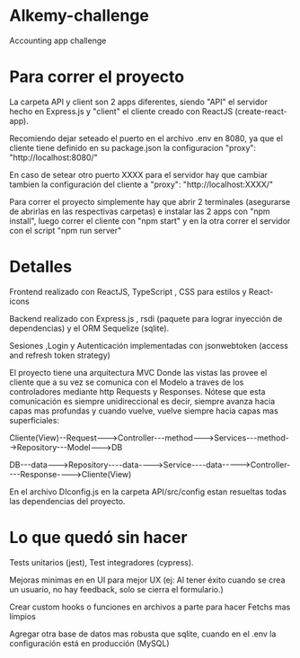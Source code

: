 # Alkemy-challenge

 Accounting app challenge

# Para correr el proyecto

La carpeta API y client son 2 apps diferentes, siendo "API" el servidor hecho en Express.js y "client" el cliente creado con ReactJS (create-react-app).

Recomiendo dejar seteado el puerto en el archivo .env en 8080,  ya que el cliente tiene definido en su package.json la configuracion "proxy": "http://localhost:8080/" 

En caso de setear otro puerto XXXX para el servidor hay que cambiar tambien la configuración del cliente a "proxy": "http://localhost:XXXX/" 

Para correr el proyecto simplemente hay que abrir 2 terminales (asegurarse de abrirlas en las respectivas carpetas) e instalar las 2 apps con "npm install", luego correr el cliente con "npm start" y en la otra correr el servidor con el script "npm run server"

# Detalles

Frontend realizado con ReactJS, TypeScript , CSS para estilos y React-icons

Backend realizado con Express.js , rsdi (paquete para lograr inyección de dependencias) y el ORM Sequelize (sqlite).

Sesiones ,Login y Autenticación implementadas con jsonwebtoken  (access and refresh token strategy)

El proyecto tiene una arquitectura MVC Donde las vistas las provee el cliente que a su vez se comunica con el Modelo a traves de los controladores mediante http Requests y Responses. 
Nótese que esta comunicación es siempre unidireccional es decir, siempre avanza hacia capas mas profundas y cuando vuelve, vuelve siempre hacia capas mas superficiales:

Cliente(View)--Request--->Controller---method--->Services---method-->Repository---Model--->DB

DB---data--->Repository----data---->Service----data----->Controller----Response---->Cliente(View)

En el archivo  DIconfig.js en la carpeta API/src/config  estan resueltas todas las dependencias del proyecto.  

# Lo que quedó sin hacer

Tests unitarios (jest), Test integradores (cypress).

Mejoras minimas en en UI para mejor UX  (ej: Al tener éxito cuando se crea un usuario, no hay feedback, solo se cierra el formulario.)

Crear custom hooks o funciones en archivos a parte para hacer Fetchs mas limpios

Agregar otra base de datos mas robusta que sqlite, cuando en el .env la configuración está en producción (MySQL)
 
